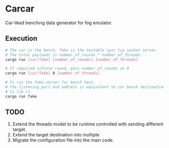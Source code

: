 # Carcar
Car-liked benching data generator for fog emulator.

## Execution
```bash
# The car is the bench, fake is the testable sync tcp socket server.
# The total payloads is number_of_rounds * number_of_threads.
cargo run [car/fake] [number_of_rounds] [number_of_threads]

# If required infinte round, pass number_of_rounds as 0
cargo run [car/fake] 0 [number_of_threads]

# To run the fake-server for bench test,
# the listening port and address is equivalent to car bench destination,
# in lib.rs.
cargo run fake
```

## TODO
1. Extend the threads model to be runtime controlled with sending different target.
2. Extend the target destination into multiple.
3. Migrate the configuration file into the main code.

